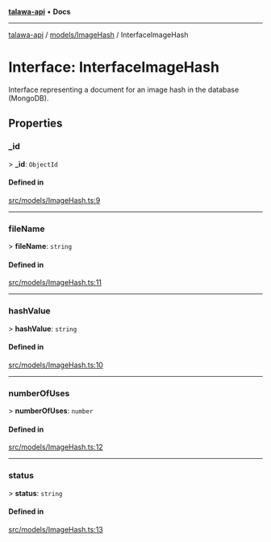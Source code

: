 [**talawa-api**](../../../README.md) • **Docs**

***

[talawa-api](../../../modules.md) / [models/ImageHash](../README.md) / InterfaceImageHash

# Interface: InterfaceImageHash

Interface representing a document for an image hash in the database (MongoDB).

## Properties

### \_id

\> **\_id**: `ObjectId`

#### Defined in

[src/models/ImageHash.ts:9](https://github.com/PalisadoesFoundation/talawa-api/blob/0e711c6a6b57f55ab5776fc9c8edfc5ebc0b3d70/src/models/ImageHash.ts#L9)

***

### fileName

\> **fileName**: `string`

#### Defined in

[src/models/ImageHash.ts:11](https://github.com/PalisadoesFoundation/talawa-api/blob/0e711c6a6b57f55ab5776fc9c8edfc5ebc0b3d70/src/models/ImageHash.ts#L11)

***

### hashValue

\> **hashValue**: `string`

#### Defined in

[src/models/ImageHash.ts:10](https://github.com/PalisadoesFoundation/talawa-api/blob/0e711c6a6b57f55ab5776fc9c8edfc5ebc0b3d70/src/models/ImageHash.ts#L10)

***

### numberOfUses

\> **numberOfUses**: `number`

#### Defined in

[src/models/ImageHash.ts:12](https://github.com/PalisadoesFoundation/talawa-api/blob/0e711c6a6b57f55ab5776fc9c8edfc5ebc0b3d70/src/models/ImageHash.ts#L12)

***

### status

\> **status**: `string`

#### Defined in

[src/models/ImageHash.ts:13](https://github.com/PalisadoesFoundation/talawa-api/blob/0e711c6a6b57f55ab5776fc9c8edfc5ebc0b3d70/src/models/ImageHash.ts#L13)
